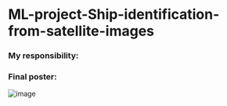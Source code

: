 # ML-project-Ship-identification-from-satellite-images
### My responsibility:

### Final poster:
![image]()
